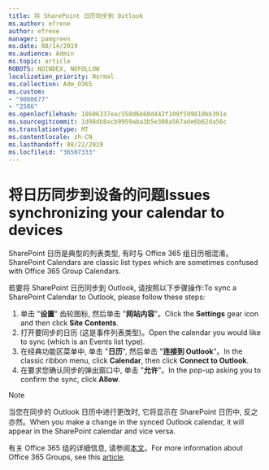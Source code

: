 ```yaml
---
title: 将 SharePoint 日历同步到 Outlook
ms.author: efrene
author: efrene
manager: pamgreen
ms.date: 08/14/2019
ms.audience: Admin
ms.topic: article
ROBOTS: NOINDEX, NOFOLLOW
localization_priority: Normal
ms.collection: Adm_O365
ms.custom:
- "9000677"
- "2586"
ms.openlocfilehash: 18606337eac550d6b68d442f109f599810bb391e
ms.sourcegitcommit: 1d98db8acb9959aba3b5e308a567ade6b62da56c
ms.translationtype: MT
ms.contentlocale: zh-CN
ms.lasthandoff: 08/22/2019
ms.locfileid: "36507333"
---
```

# <a name="issues-synchronizing-your-calendar-to-devices"></a><span data-ttu-id="88dcb-102">将日历同步到设备的问题</span><span class="sxs-lookup"><span data-stu-id="88dcb-102">Issues synchronizing your calendar to devices</span></span>

<span data-ttu-id="88dcb-103">SharePoint 日历是典型的列表类型, 有时与 Office 365 组日历相混淆。</span><span class="sxs-lookup"><span data-stu-id="88dcb-103">SharePoint Calendars are classic list types which are sometimes confused with Office 365 Group Calendars.</span></span>

<span data-ttu-id="88dcb-104">若要将 SharePoint 日历同步到 Outlook, 请按照以下步骤操作:</span><span class="sxs-lookup"><span data-stu-id="88dcb-104">To sync a SharePoint Calendar to Outlook, please follow these steps:</span></span>

1. <span data-ttu-id="88dcb-105">单击 "**设置**" 齿轮图标, 然后单击 "**网站内容**"。</span><span class="sxs-lookup"><span data-stu-id="88dcb-105">Click the **Settings** gear icon and then click **Site Contents**.</span></span>
2. <span data-ttu-id="88dcb-106">打开要同步的日历 (这是事件列表类型)。</span><span class="sxs-lookup"><span data-stu-id="88dcb-106">Open the calendar you would like to sync (which is an Events list type).</span></span>
3. <span data-ttu-id="88dcb-107">在经典功能区菜单中, 单击 "**日历**", 然后单击 "**连接到 Outlook**"。</span><span class="sxs-lookup"><span data-stu-id="88dcb-107">In the classic ribbon menu, click **Calendar**, then click **Connect to Outlook**.</span></span>
4. <span data-ttu-id="88dcb-108">在要求您确认同步的弹出窗口中, 单击 "**允许**"。</span><span class="sxs-lookup"><span data-stu-id="88dcb-108">In the pop-up asking you to confirm the sync, click **Allow**.</span></span>

>[!Note]
> <span data-ttu-id="88dcb-109">当您在同步的 Outlook 日历中进行更改时, 它将显示在 SharePoint 日历中, 反之亦然。</span><span class="sxs-lookup"><span data-stu-id="88dcb-109">When you make a change in the synced Outlook calendar, it will appear in the SharePoint calendar and vice versa.</span></span>

<span data-ttu-id="88dcb-110">有关 Office 365 组的详细信息, 请参阅[本文](https://support.office.com/article/Learn-about-Office-365-groups-b565caa1-5c40-40ef-9915-60fdb2d97fa2)。</span><span class="sxs-lookup"><span data-stu-id="88dcb-110">For more information about Office 365 Groups, see this [article](https://support.office.com/article/Learn-about-Office-365-groups-b565caa1-5c40-40ef-9915-60fdb2d97fa2).</span></span>
